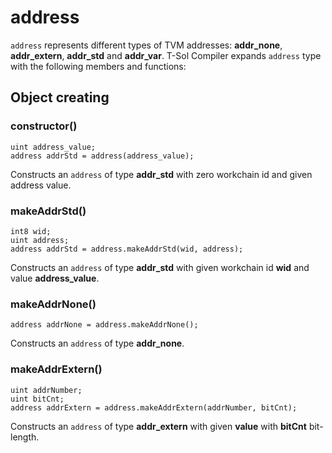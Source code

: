 # address

`address` represents different types of TVM addresses: **addr_none**, **addr_extern**,
**addr_std** and **addr_var**. T-Sol Compiler expands `address` type with the following
members and functions:

## Object creating

### constructor()

```solidity
uint address_value;
address addrStd = address(address_value);
```

Constructs an `address` of type **addr_std** with zero workchain id and given address value.

### makeAddrStd()

```solidity
int8 wid;
uint address;
address addrStd = address.makeAddrStd(wid, address);
```

Constructs an `address` of type **addr_std** with given workchain id **wid** and value **address_value**.

### makeAddrNone()

```solidity
address addrNone = address.makeAddrNone();
```

Constructs an `address` of type **addr_none**.

### makeAddrExtern()

```solidity
uint addrNumber;
uint bitCnt;
address addrExtern = address.makeAddrExtern(addrNumber, bitCnt);
```

Constructs an `address` of type **addr_extern** with given **value** with **bitCnt** bit-length.
